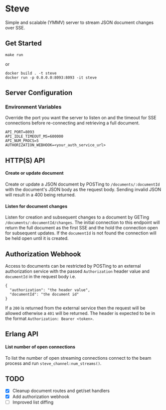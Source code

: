 # Steve
Simple and scalable (YMMV) server to stream JSON document changes over SSE.

## Get Started
```
make run
```
or
```
docker build . -t steve
docker run -p 0.0.0.0:8093:8093 -it steve
```

## Server Configuration

### Environment Variables
Override the port you want the server to listen on and the timeout for SSE connections before re-connecting and retrieving a full document.
```
API_PORT=8093
API_IDLE_TIMEOUT_MS=600000
API_NUM_PROCS=5
AUTHORIZATION_WEBHOOK=<your_auth_service_url>
```
## HTTP(S) API

#### Create or update document
Create or update a JSON document by POSTing to `/documents/:documentId` with the document's JSON body as the request body. Sending invalid JSON will result in a 400 being returned.

#### Listen for document changes
Listen for creation and subsequent changes to a document by GETing `/documents/:documentId/changes`. The initial connection to this endpoint will return the full document as the first SSE and the hold the connection open for subsequent updates. If the `documentId` is not found the connection will be held open until it is created.

## Authorization Webhook
Access to documents can be restricted by POSTing to an external authorization service with the passed `Authorization` header value and `documentId` in the request body i.e.
```
{
  "authorization": "the header value",
  "documentId": "the document id"
}
```
 If a `200` is returned from the external service then the request will be allowed otherwise a `401` will be returned. The header is expected to be in the format `Authorization: Bearer <token>`.

## Erlang API

#### List number of open connections
To list the number of open streaming connections connect to the beam process and run `steve_channel:num_streams()`.

## TODO
- [X] Cleanup document routes and get/set handlers
- [X] Add authorization webhook
- [ ] Improved list diffing
